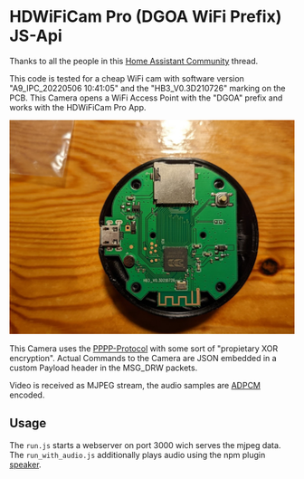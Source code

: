 # HDWiFiCam Pro (DGOA WiFi Prefix) JS-Api

Thanks to all the people in this [Home Assistant Community](https://community.home-assistant.io/t/popular-a9-mini-wi-fi-camera-the-ha-challenge/230108) thread.

This code is tested for a cheap WiFi cam with software version "A9_IPC_20220506 10:41:05" and the "HB3_V0.3D210726" marking on the PCB.
This Camera opens a WiFi Access Point with the "DGOA" prefix and works with the HDWiFiCam Pro App.

![HB3_V0.3D210726](camera.jpg 'HB3_V0.3D210726')

This Camera uses the [PPPP-Protocol](https://github.com/pmarrapese/iot/tree/f02b4d7e143a369d87c40dfe80944366d1113b81/p2p/dissector) with some sort of "propietary XOR encryption".
Actual Commands to the Camera are JSON embedded in a custom Payload header in the MSG_DRW packets.

Video is received as MJPEG stream, the audio samples are [ADPCM](https://github.com/jwzhangjie/Adpcm_Pcm/blob/master/adpcm.c) encoded.

## Usage

The `run.js` starts a webserver on port 3000 wich serves the mjpeg data.
The `run_with_audio.js` additionally plays audio using the npm plugin [speaker](https://www.npmjs.com/package/speaker).
